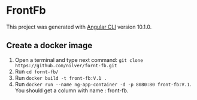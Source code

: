 # FrontFb

This project was generated with [Angular CLI](https://github.com/angular/angular-cli) version 10.1.0.

## Create a docker image

1. Open a terminal and type next command: `git clone https://github.com/nilver/fornt-fb.git`
2. Run `cd fornt-fb/`
4. Run `docker build -t front-fb:V.1 .`
5. Run `docker run --name ng-app-container -d -p 8080:80 front-fb:V.1`. You should get a column with name : front-fb.
